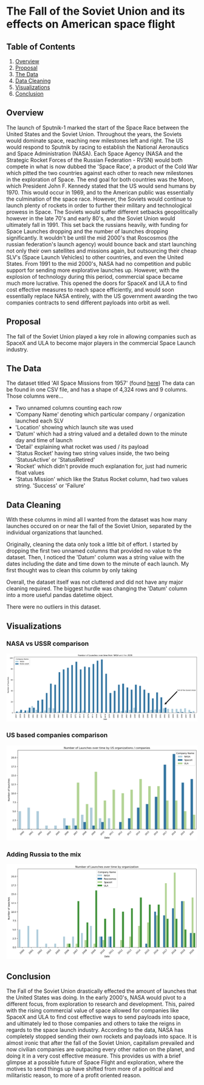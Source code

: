 # The Fall of the Soviet Union and its effects on American space flight

 

## Table of Contents

1. [Overview](#overview)
2. [Proposal](#proposal)
3. [The Data](#the-data)
4. [Data Cleaning](#data-cleaning)
5. [Visualizations](#visualizations)
6. [Conclusion](#conclusion)


## Overview

The launch of Sputnik-1 marked the start of the Space Race between the United States and the Soviet Union. Throughout the years, the Soviets would dominate space, reaching new milestones left and right. The US would respond to Sputnik by racing to establish the National Aeronautics and Space Administration (NASA). Each Space Agency (NASA and the Strategic Rocket Forces of the Russian Federation - RVSN) would both compete in what is now dubbed the 'Space Race', a product of the Cold War which pitted the two countries against each other to reach new milestones in the exploration of Space. The end goal for both countries was the Moon, which President John F. Kennedy stated that the US would send humans by 1970. This would occur in 1969, and to the American public was essentially the culmination of the space race. However, the Soviets would continue to launch plenty of rockets in order to further their military and technological prowess in Space. The Soviets would suffer different setbacks geopolitically however in the late 70's and early 80's, and the Soviet Union would ultimately fall in 1991. This set back the russians heavily, with funding for Space Launches dropping and the number of launches dropping significantly. It wouldn't be until the mid 2000's that Roscosmos (the russian federation's launch agency) would bounce back and start launching not only their own satellites and missions again, but outsourcing their cheap SLV's (Space Launch Vehicles) to other countries, and even the United States. From 1991 to the mid 2000's, NASA had no competition and public support for sending more explorative launches up. However, with the explosion of technology during this period, commercial space became much more lucrative. This opened the doors for SpaceX and ULA to find cost effective measures to reach space efficiently, and would soon essentially replace NASA entirely, with the US government awarding the two companies contracts to send different payloads into orbit as well.



## Proposal

The fall of the Soviet Union played a key role in allowing companies such as SpaceX and ULA to become major players in the commercial Space Launch industry. 



## The Data

The dataset titled 'All Space Missions from 1957' (found [here](https://www.kaggle.com/datasets/agirlcoding/all-space-missions-from-1957?resource=download)) The data can be found in one CSV file, and has a shape of 4,324 rows and 9 columns. Those columns were... 

- Two unnamed columns counting each row
- 'Company Name' denoting which particular company / organization launched each SLV
- 'Location' showing which launch site was used
- 'Datum' which had a string valued and a detailed down to the minute day and time of launch
- 'Detail' explaining what rocket was used / its payload
- 'Status Rocket' having two string values inside, the two being 'StatusActive' or 'StatusRetired'
- 'Rocket' which didn't provide much explanation for, just had numeric float values
- 'Status Mission' which like the Status Rocket column, had two values string. 'Success' or 'Failure'




## Data Cleaning

With these columns in mind all I wanted from the dataset was how many launches occured on or near the fall of the Soviet Union, separated by the individual organizations that launched. 

Originally, cleaning the data only took a little bit of effort. I started by dropping the first two unnamed columns that provided no value to the dataset. Then, I noticed the 'Datum' column was a string value with the dates including the date and time down to the minute of each launch. My first thought was to clean this column by only taking 

Overall, the dataset itself was not cluttered and did not have any major cleaning required. The biggest hurdle was changing the 'Datum' column into a more useful pandas datetime object. 

There were no outliers in this dataset.



## Visualizations

### NASA vs USSR comparison

![NASA USSR comparison](images/nasa-ussr-comparison.png)

### US based companies comparison

![NASA USSR comparison](images/nasa-spacex-ula-2000-and-onward.png)

### Adding Russia to the mix

![NASA USSR comparison](images/russia-comparison.png)

## Conclusion

The Fall of the Soviet Union drastically effected the amount of launches that the United States was doing. In the early 2000's, NASA would pivot to a different focus, from exploration to research and development. This, paired with the rising commercial value of space allowed for companies like SpaceX and ULA to find cost effective ways to send payloads into space, and ultimately led to those companies and others to take the reigns in regards to the space launch industry. According to the data, NASA has completely stopped sending their own rockets and payloads into space. It is almost ironic that after the fall of the Soviet Union, capitalism prevailed and now civilian companies are outpacing every other nation on the planet, and doing it in a very cost effective measure. This provides us with a brief glimpse at a possible future of Space Flight and exploration, where the motives to send things up have shifted from more of a political and militaristic reason, to more of a profit oriented reason. 
